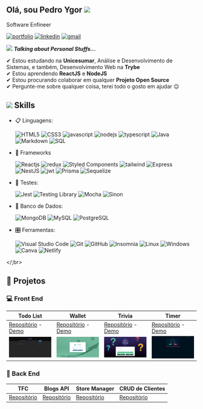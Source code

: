 ## Olá, sou Pedro Ygor <img src = "https://raw.githubusercontent.com/MartinHeinz/MartinHeinz/master/wave.gif" width = 30px />
Software Enfineer

  [![portfolio](https://img.shields.io/badge/my_portfolio-000?style=for-the-badge&logo=ko-fi&logoColor=white)](https://www.gitshowcase.com/pedroygor)
  [![linkedin](https://img.shields.io/badge/linkedin-0A66C2?style=for-the-badge&logo=linkedin&logoColor=white)](https://www.linkedin.com/in/pedro-ygor/)
  [![gmail](https://img.shields.io/badge/Gmail-D14836?style=for-the-badge&logo=gmail&logoColor=white)](mailto:pedroygorlo888@gmail.com)

<img src="https://media.giphy.com/media/ObNTw8Uzwy6KQ/giphy.gif" width="30px" />&nbsp;***Talking about Personal Stuffs...***

✔ Estou estudando na **Unicesumar**, Análise e Desenvolvimento de Sistemas,
e também, Desenvolvimento Web na **Trybe** </br>
✔ Estou aprendendo **ReactJS** e **NodeJS**</br>
✔ Estou procurando colaborar em qualquer **Projeto Open Source**</br>
✔ Pergunte-me sobre qualquer coisa, terei todo o gosto em ajudar 😉</br>

## <img src="https://media2.giphy.com/media/QssGEmpkyEOhBCb7e1/giphy.gif?cid=ecf05e47a0n3gi1bfqntqmob8g9aid1oyj2wr3ds3mg700bl&rid=giphy.gif" width ="25" /><b> Skills</b>

<p align="center">

- 📋 Linguagens:

    ![HTML5](https://img.shields.io/badge/html5-%23E34F26.svg?style=for-the-badge&logo=html5&logoColor=white)
    ![CSS3](https://img.shields.io/badge/css3-%231572B6.svg?style=for-the-badge&logo=css3&logoColor=white)
    ![javascript](https://img.shields.io/badge/javascript%20-%23323330.svg?&style=for-the-badge&logo=javascript&logoColor=%23F7DF1E)
    ![nodejs](https://img.shields.io/badge/node.js%20-%2343853D.svg?&style=for-the-badge&logo=node.js&logoColor=white)
    ![typescript](https://img.shields.io/badge/TypeScript-007ACC?style=for-the-badge&logo=typescript&logoColor=white)
    ![Java](https://img.shields.io/badge/Java-ED8B00?style=for-the-badge&logo=java&logoColor=white)
    ![Markdown](https://img.shields.io/badge/markdown-%23000000.svg?style=for-the-badge&logo=markdown&logoColor=white)
    ![SQL](https://img.shields.io/badge/SQL-025E8C.svg?style=for-the-badge&logo=SQL&logoColor=white)

- 🎨 Frameworks

   ![Reactjs](https://img.shields.io/badge/react%20-%2320232a.svg?&style=for-the-badge&logo=react&logoColor=%2361DAFB)
   ![redux](https://img.shields.io/badge/Redux-593D88?style=for-the-badge&logo=redux&logoColor=white)
   ![Styled Components](https://img.shields.io/badge/styled--components-DB7093?style=for-the-badge&logo=styled-components&logoColor=white)
   ![tailwind](https://img.shields.io/badge/Tailwind_CSS-38B2AC?style=for-the-badge&logo=tailwind-css&logoColor=white)
   ![Express](https://img.shields.io/badge/Express.js-000000?style=for-the-badge&logo=express&logoColor=white)
   ![NestJS](https://img.shields.io/badge/nestjs-E0234E?style=for-the-badge&logo=nestjs&logoColor=white)
   ![jwt](https://img.shields.io/badge/JWT-000000?style=for-the-badge&logo=JSON%20web%20tokens&logoColor=white)
   ![Prisma](https://img.shields.io/badge/Prisma-3982CE?style=for-the-badge&logo=Prisma&logoColor=white)
   ![Sequelize](https://img.shields.io/badge/Sequelize-52B0E7?style=for-the-badge&logo=Sequelize&logoColor=white)

- 🔔 Testes:

  ![Jest](https://img.shields.io/badge/Jest-323330?style=for-the-badge&logo=Jest&logoColor=white)
  ![Testing Library](https://img.shields.io/badge/testing%20library-323330?style=for-the-badge&logo=testing-library&logoColor=red)
  ![Mocha](https://img.shields.io/badge/mocha.js-323330?style=for-the-badge&logo=mocha&logoColor=Brown)
  ![Sinon](https://img.shields.io/badge/sinon.js-323330?style=for-the-badge&logo=sinon)

- 💾 Banco de Dados:

    ![MongoDB](https://img.shields.io/badge/MongoDB-%234ea94b.svg?&style=for-the-badge&logo=mongodb&logoColor=white)
    ![MySQL](https://img.shields.io/badge/MySQL-005C84?style=for-the-badge&logo=mysql&logoColor=white)
    ![PostgreSQL](https://img.shields.io/badge/PostgreSQL-316192?style=for-the-badge&logo=postgresql&logoColor=white)

- 🎛️ Ferramentas:

    ![Visual Studio Code](https://img.shields.io/badge/Visual%20Studio%20Code-0078d7.svg?style=for-the-badge&logo=visual-studio-code&logoColor=white)
    ![Git](https://img.shields.io/badge/git-%23F05033.svg?style=for-the-badge&logo=git&logoColor=white)
    ![GitHub](https://img.shields.io/badge/github-%23121011.svg?style=for-the-badge&logo=github&logoColor=white)
    ![Insomnia](https://img.shields.io/badge/Insomnia-black?style=for-the-badge&logo=insomnia&logoColor=5849BE)
    ![Linux](https://img.shields.io/badge/Linux-FCC624?style=for-the-badge&logo=linux&logoColor=black)
    ![Windows](https://img.shields.io/badge/Windows-0078D6?style=for-the-badge&logo=windows&logoColor=white)
    ![Canva](https://img.shields.io/badge/Canva-%2300C4CC.svg?style=for-the-badge&logo=Canva&logoColor=white)
    ![Netlify](https://img.shields.io/badge/Netlify-00C7B7?style=for-the-badge&logo=netlify&logoColor=white)

</p>

</;br>

## :file_folder: Projetos

### :computer: Front End

| Todo List    | Wallet | Trivia | Timer |
| ------------- |-------------| ----------| -------- |
| [Repositório](https://github.com/pedroygor/desafio-01-ignite-todo-list) - [Demo](https://pedroygor-todo.netlify.app/)  | [Repositório](https://github.com/pedroygor/trybe-wallet) - [Demo](https://pedroygor-trybe-wallet.netlify.app/) | [Repositório](https://github.com/pedroygor/trivia-project) - [Demo](https://pedroygor-trivia.netlify.app/) | [Repositório](https://github.com/pedroygor/Timer) - [Demo](https://pedro-ygor-timer.netlify.app/) |
|![Todo](./imgs/todo.png) |![Wallet](./imgs/wallet.png) |![Trivia](./imgs/trivia.png) |![Timer](./imgs/timer.png) |

### :wrench: Back End

| TFC        | Blogs API           | Store Manager  | CRUD de Clientes |
| ------------- |:-------------:| ----- | ---- |
| [Repositório](https://github.com/pedroygor/trybe-futebol-clube)      | [Repositório](https://github.com/pedroygor/api-de-blogs) | [Repositório](https://github.com/pedroygor/store-manager) | [Repositório](https://github.com/pedroygor/backend-sharenergy)|
